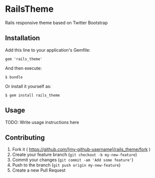 # RailsTheme

Rails responsive theme based on Twitter Bootstrap

## Installation

Add this line to your application's Gemfile:

    gem 'rails_theme'

And then execute:

    $ bundle

Or install it yourself as:

    $ gem install rails_theme

## Usage

TODO: Write usage instructions here

## Contributing

1. Fork it ( https://github.com/[my-github-username]/rails_theme/fork )
2. Create your feature branch (`git checkout -b my-new-feature`)
3. Commit your changes (`git commit -am 'Add some feature'`)
4. Push to the branch (`git push origin my-new-feature`)
5. Create a new Pull Request
